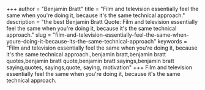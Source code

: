 +++
author = "Benjamin Bratt"
title = "Film and television essentially feel the same when you're doing it, because it's the same technical approach."
description = "the best Benjamin Bratt Quote: Film and television essentially feel the same when you're doing it, because it's the same technical approach."
slug = "film-and-television-essentially-feel-the-same-when-youre-doing-it-because-its-the-same-technical-approach"
keywords = "Film and television essentially feel the same when you're doing it, because it's the same technical approach.,benjamin bratt,benjamin bratt quotes,benjamin bratt quote,benjamin bratt sayings,benjamin bratt saying,quotes, sayings,quote, saying, motivation"
+++
Film and television essentially feel the same when you're doing it, because it's the same technical approach.
